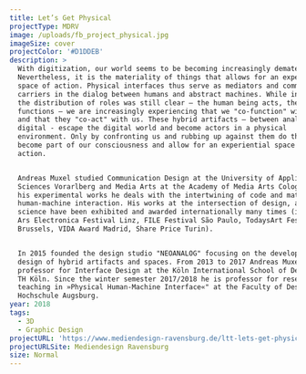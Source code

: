 ```yaml
---
title: Let’s Get Physical
projectType: MDRV
image: /uploads/fb_project_physical.jpg
imageSize: cover
projectColor: '#D1DDEB'
description: >
  With digitization, our world seems to be becoming increasingly dematerialized.
  Nevertheless, it is the materiality of things that allows for an experiential
  space of action. Physical interfaces thus serve as mediators and communication
  carriers in the dialog between humans and abstract machines. While in the past
  the distribution of roles was still clear – the human being acts, the machine
  functions – we are increasingly experiencing that we "co-function" with things
  and that they "co-act" with us. These hybrid artifacts – between analog and
  digital - escape the digital world and become actors in a physical
  environment. Only by confronting us and rubbing up against them do the things
  become part of our consciousness and allow for an experiential space of
  action.


  Andreas Muxel studied Communication Design at the University of Applied
  Sciences Vorarlberg and Media Arts at the Academy of Media Arts Cologne. In
  his experimental works he deals with the intertwining of code and material and
  human-machine interaction. His works at the intersection of design, art and
  science have been exhibited and awarded internationally many times (including
  Ars Electronica Festival Linz, FILE Festival São Paulo, TodaysArt Festival
  Brussels, VIDA Award Madrid, Share Price Turin).


  In 2015 founded the design studio "NEOANALOG" focusing on the development and
  design of hybrid artifacts and spaces. From 2013 to 2017 Andreas Muxel was
  professor for Interface Design at the Köln International School of Design at
  TH Köln. Since the winter semester 2017/2018 he is professor for research and
  teaching in »Physical Human-Machine Interface«" at the Faculty of Design
  Hochschule Augsburg.
year: 2018
tags:
  - 3D
  - Graphic Design
projectURL: 'https://www.mediendesign-ravensburg.de/ltt-lets-get-physical/'
projectURLSite: Mediendesign Ravensburg
size: Normal
---
```


